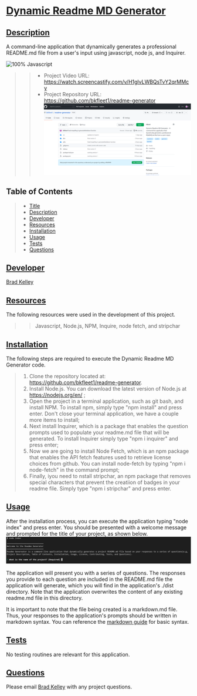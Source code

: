 # [Dynamic Readme MD Generator](#title)

## [Description](#description)
A command-line application that dynamically generates a professional README.md file from a user's input using javascript, node js, and Inquirer.

![100% Javascript](https://img.shields.io/badge/javascript-100%25-green)
>> - Project Video URL: https://watch.screencastify.com/v/H1glvLWBQsTvY2qrMMcy
>> - Project Repository URL: https://github.com/bkfleet1/readme-generator
![Dynamic Readme MD Generator repository](./assets/images/repository.png)


## Table of Contents
> * [Title](#title)
> * [Description](#description)
> * [Developer](#developer)
> * [Resources](#resources)
> * [Installation](#installation) 
> * [Usage](#usage)
> * [Tests](#tests)
> * [Questions](#questions)

## [Developer](#developer)
[Brad Kelley](mailto:bradkelleytech@gmail.com)

## [Resources](#resources)
The following resources were used in the development of this project.
>> Javascript, Node.js, NPM, Inquire, node fetch, and stripchar

## [Installation](#installation)
The following steps are required to execute the Dynamic Readme MD Generator code.

> 1. Clone the repository located at: https://github.com/bkfleet1/readme-generator.
> 2. Install Node.js. You can download the latest version of Node.js at https://nodejs.org/en/ ;
> 3. Open the project in a terminal application, such as git bash, and install NPM. To install npm, simply type "npm install" and press enter. Don't close your terminal application, we have a couple more items to install;
> 4. Next install Inquirer, which is a package that enables the question prompts used to populate your readme.md file that will be generated. To install Inquirer simply type "npm i inquirer" and press enter;
> 5. Now we are going to install Node Fetch, which is an npm package that enables the API fetch features used to retrieve license choices from github. You can install node-fetch by typing "npm i node-fetch" in the command prompt;
> 6. Finally, iyou need to nstall stripchar, an npm package that removes special characters that prevent the creatiion of badges in your readme file. Simply type "npm i stripchar" and press enter.

## [Usage](#usage)
After the installation process, you can execute the application typing "node index" and press enter. You should be presented with a welcome message and prompted for the title of your project, as shown below.
![Dynamic Readme MD Generator prompt](./assets/images/usage1.png)

The application will present you with a series of questions. The responses you provide to each question are included in the README.md file the application will generate, which you will find in the application's ./dist directory. Note that the application overwrites the content of any existing readme.md file in this directory.

It is important to note that the file being created is a markdown.md file. Thus, your responses to the application's prompts should be written in markdown syntax. You can reference the [markdown guide](https://www.markdownguide.org/basic-syntax) for basic syntax.

## [Tests](#tests)
No testing routines are relevant for this application.

## [Questions](#questions)
Please email [Brad Kelley](mailto:bradkelleytech@gmail.com) with any project questions.

